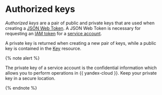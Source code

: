 # Authorized keys

_Authorized keys_ are a pair of public and private keys that are used when creating a [JSON Web Token](https://tools.ietf.org/html/rfc7519). A JSON Web Token is necessary for requesting an [IAM token](iam-token.md) for a [service account](../users/service-accounts.md).

A private key is returned when creating a new pair of keys, while a public key is contained in the [Key](/docs/iam/api-ref/Key/) resource.

{% note alert %}

The private key of a service account is the confidential information which allows you to perform operations in {{ yandex-cloud }}. Keep your private key in a secure location.

{% endnote %}

